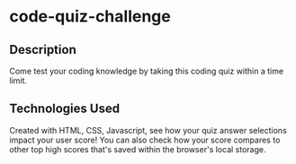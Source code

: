 # code-quiz-challenge
## Description
Come test your coding knowledge by taking this coding quiz within a time limit. 

## Technologies Used
Created with HTML, CSS, Javascript, see how your quiz answer selections impact your user score! You can also check how your score compares to other top high scores that's saved within the browser's local storage.
